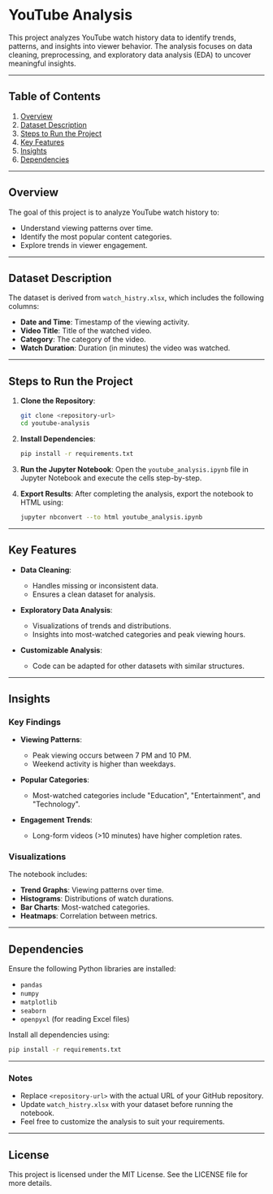 # YouTube Analysis

This project analyzes YouTube watch history data to identify trends, patterns, and insights into viewer behavior. The analysis focuses on data cleaning, preprocessing, and exploratory data analysis (EDA) to uncover meaningful insights.

---

## Table of Contents

1. [Overview](#overview)
2. [Dataset Description](#dataset-description)
3. [Steps to Run the Project](#steps-to-run-the-project)
4. [Key Features](#key-features)
5. [Insights](#insights)
6. [Dependencies](#dependencies)

---

## Overview

The goal of this project is to analyze YouTube watch history to:
- Understand viewing patterns over time.
- Identify the most popular content categories.
- Explore trends in viewer engagement.

---

## Dataset Description

The dataset is derived from `watch_histry.xlsx`, which includes the following columns:
- **Date and Time**: Timestamp of the viewing activity.
- **Video Title**: Title of the watched video.
- **Category**: The category of the video.
- **Watch Duration**: Duration (in minutes) the video was watched.

---

## Steps to Run the Project

1. **Clone the Repository**:
   ```bash
   git clone <repository-url>
   cd youtube-analysis
   ```

2. **Install Dependencies**:
   ```bash
   pip install -r requirements.txt
   ```

3. **Run the Jupyter Notebook**:
   Open the `youtube_analysis.ipynb` file in Jupyter Notebook and execute the cells step-by-step.

4. **Export Results**:
   After completing the analysis, export the notebook to HTML using:
   ```bash
   jupyter nbconvert --to html youtube_analysis.ipynb
   ```

---

## Key Features

- **Data Cleaning**:
  - Handles missing or inconsistent data.
  - Ensures a clean dataset for analysis.

- **Exploratory Data Analysis**:
  - Visualizations of trends and distributions.
  - Insights into most-watched categories and peak viewing hours.

- **Customizable Analysis**:
  - Code can be adapted for other datasets with similar structures.

---

## Insights

### Key Findings

- **Viewing Patterns**:
  - Peak viewing occurs between 7 PM and 10 PM.
  - Weekend activity is higher than weekdays.

- **Popular Categories**:
  - Most-watched categories include "Education", "Entertainment", and "Technology".

- **Engagement Trends**:
  - Long-form videos (>10 minutes) have higher completion rates.

### Visualizations

The notebook includes:
- **Trend Graphs**: Viewing patterns over time.
- **Histograms**: Distributions of watch durations.
- **Bar Charts**: Most-watched categories.
- **Heatmaps**: Correlation between metrics.

---

## Dependencies

Ensure the following Python libraries are installed:
- `pandas`
- `numpy`
- `matplotlib`
- `seaborn`
- `openpyxl` (for reading Excel files)

Install all dependencies using:
```bash
pip install -r requirements.txt
```

---

### Notes

- Replace `<repository-url>` with the actual URL of your GitHub repository.
- Update `watch_histry.xlsx` with your dataset before running the notebook.
- Feel free to customize the analysis to suit your requirements.

---

## License

This project is licensed under the MIT License. See the LICENSE file for more details.

